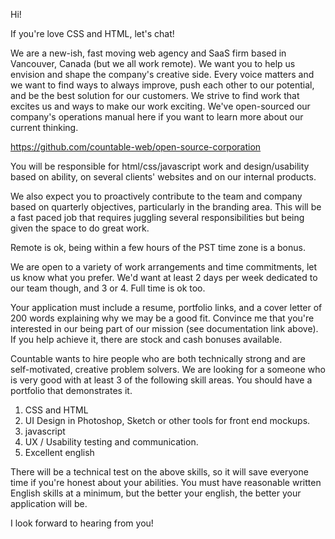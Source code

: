 Hi!

If you're love CSS and HTML, let's chat!

We are a new-ish, fast moving web agency and SaaS firm based in Vancouver, Canada (but we all work remote). We want you to help us envision and shape the company's creative side. Every voice matters and we want to find ways to always improve, push each other to our potential, and be the best solution for our customers. We strive to find work that excites us and ways to make our work exciting. We've open-sourced our company's operations manual here if you want to learn more about our current thinking.

https://github.com/countable-web/open-source-corporation

You will be responsible for html/css/javascript work and design/usability based on ability, on several clients' websites and on our internal products.

We also expect you to proactively contribute to the team and company based on quarterly objectives, particularly in the branding area. This will be a fast paced job that requires juggling several responsibilities but being given the space to do great work.

Remote is ok, being within a few hours of the PST time zone is a bonus.

We are open to a variety of work arrangements and time commitments, let us know what you prefer. We'd want at least 2 days per week dedicated to our team though, and 3 or 4. Full time is ok too.

Your application must include a resume, portfolio links, and a cover letter of 200 words explaining why we may be a good fit. Convince me that you're interested in our being part of our mission (see documentation link above). If you help achieve it, there are stock and cash bonuses available.

Countable wants to hire people who are both technically strong and are self-motivated, creative problem solvers. We are looking for a someone who is very good with at least 3 of the following skill areas. You should have a portfolio that demonstrates it.

1. CSS and HTML
2. UI Design in Photoshop, Sketch or other tools for front end mockups.
3. javascript
4. UX / Usability testing and communication.
5. Excellent english

There will be a technical test on the above skills, so it will save everyone time if you're honest about your abilities. You must have reasonable written English skills at a minimum, but the better your english, the better your application will be.

I look forward to hearing from you!
